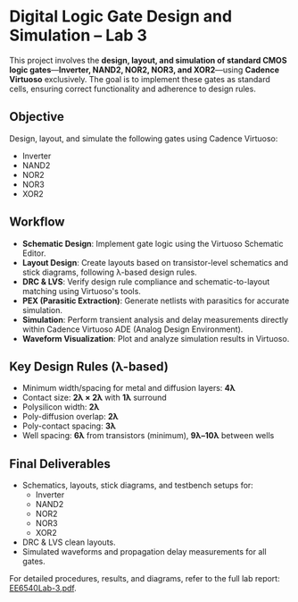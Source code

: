 # Digital Logic Gate Design and Simulation – Lab 3

This project involves the **design, layout, and simulation of standard CMOS logic gates**—**Inverter, NAND2, NOR2, NOR3, and XOR2**—using **Cadence Virtuoso** exclusively. The goal is to implement these gates as standard cells, ensuring correct functionality and adherence to design rules.

## Objective
Design, layout, and simulate the following gates using Cadence Virtuoso:
- Inverter
- NAND2
- NOR2
- NOR3
- XOR2

## Workflow
- **Schematic Design**: Implement gate logic using the Virtuoso Schematic Editor.
- **Layout Design**: Create layouts based on transistor-level schematics and stick diagrams, following λ-based design rules.
- **DRC & LVS**: Verify design rule compliance and schematic-to-layout matching using Virtuoso's tools.
- **PEX (Parasitic Extraction)**: Generate netlists with parasitics for accurate simulation.
- **Simulation**: Perform transient analysis and delay measurements directly within Cadence Virtuoso ADE (Analog Design Environment).
- **Waveform Visualization**: Plot and analyze simulation results in Virtuoso.

## Key Design Rules (λ-based)
- Minimum width/spacing for metal and diffusion layers: **4λ**
- Contact size: **2λ × 2λ** with **1λ** surround
- Polysilicon width: **2λ**
- Poly-diffusion overlap: **2λ**
- Poly-contact spacing: **3λ**
- Well spacing: **6λ** from transistors (minimum), **9λ–10λ** between wells

## Final Deliverables
- Schematics, layouts, stick diagrams, and testbench setups for:
  - Inverter
  - NAND2
  - NOR2
  - NOR3
  - XOR2
- DRC & LVS clean layouts.
- Simulated waveforms and propagation delay measurements for all gates.

For detailed procedures, results, and diagrams, refer to the full lab report: [EE6540Lab-3.pdf](EE6540Lab-3.pdf).

